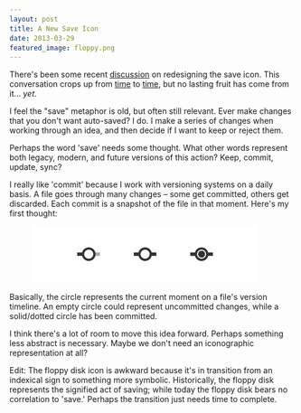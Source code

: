 ```yaml
---
layout: post
title: A New Save Icon
date: 2013-03-29
featured_image: floppy.png
---
```


There's been some recent [discussion](http://branch.com/b/redesigning-the-save-symbol-let-s-do-this) on redesigning the save icon. This conversation crops up from [time](http://www.ironicsans.com/2011/04/idea_a_new_save_icon.html) to [time](http://www.marco.org/2011/04/05/replacing-the-save-icon), but no lasting fruit has come from it... <i>yet</i>.

I feel the "save" metaphor is old, but often still relevant. Ever make changes that you don't want auto-saved? I do. I make a series of changes when working through an idea, and then decide if I want to keep or reject them.

Perhaps the word 'save' needs some thought. What other words represent both legacy, modern, and future versions of this action? Keep, commit, update, sync?

I really like 'commit' because I work with versioning systems on a daily basis. A file goes through many changes – some get committed, others get discarded. Each commit is a snapshot of the file in that moment. Here's my first thought:

<figure><img src="../img/commit.png"/></figure>

Basically, the circle represents the current moment on a file's version timeline. An empty circle could represent uncommitted changes, while a solid/dotted circle has been committed.

I think there's a lot of room to move this idea forward. Perhaps something less abstract is necessary. Maybe we don't need an iconographic representation at all?

Edit: The floppy disk icon is awkward because it's in transition from an indexical sign to something more symbolic. Historically, the floppy disk represents the signified act of saving; while today the floppy disk bears no correlation to 'save.' Perhaps the transition just needs time to complete.
